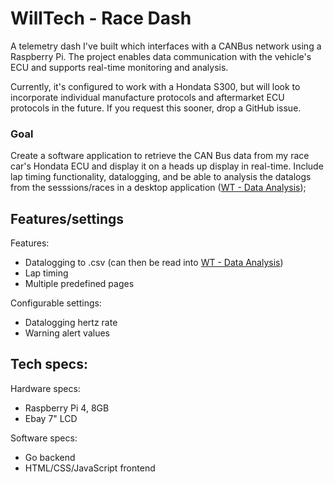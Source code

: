 # WillTech - Race Dash

A telemetry dash I've built which interfaces with a CANBus network using a Raspberry Pi. The project enables data communication with the vehicle's ECU and supports real-time monitoring and analysis.

Currently, it's configured to work with a Hondata S300, but will look to incorporate individual manufacture protocols and aftermarket ECU protocols in the future. If you request this sooner, drop a GitHub issue.

### Goal
Create a software application to retrieve the CAN Bus data from my race car's Hondata ECU and display it on a heads up display in real-time. Include lap timing functionality, datalogging, and be able to analysis the datalogs from the sesssions/races in a desktop application ([WT - Data Analysis](https://github.com/Afx31/WT-DataAnalysis));


## Features/settings

Features:
- Datalogging to .csv (can then be read into [WT - Data Analysis](https://github.com/Afx31/WT-DataAnalysis))
- Lap timing
- Multiple predefined pages

Configurable settings:
- Datalogging hertz rate
- Warning alert values


## Tech specs:

Hardware specs:
- Raspberry Pi 4, 8GB
- Ebay 7" LCD

Software specs:
- Go backend
- HTML/CSS/JavaScript frontend
